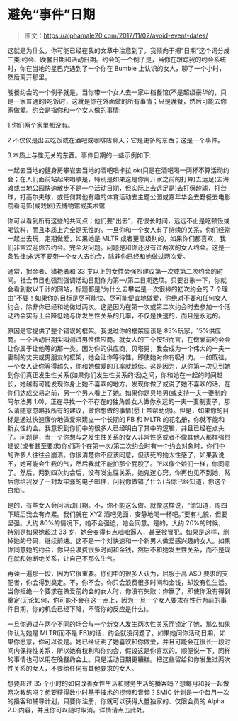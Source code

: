 # 避免“事件”日期

> 原文：<https://alphamale20.com/2017/11/02/avoid-event-dates/>

这就是为什么，你可能已经在我的文章中注意到了，我倾向于把“日期”这个词分成三类:约会、晚餐日期和活动日期。约会的一个例子是，当你在跟踪我的约会系统时，你在当地的星巴克遇到了一个你在 Bumble 上认识的女人，聊了一个小时，然后离开那里。

晚餐约会的一个例子就是，当你带一个女人去一家中档餐馆(不是超级豪华的，只是一家普通的)吃饭时，这就是你在外面做的所有事情；只是晚餐，然后可能去你家做爱。约会是指你和一个女人做的事情:

1.你们两个家里都没有。

2.不仅仅是出去吃饭或在酒吧或咖啡店聊天；它是更多的东西；这是一个事件。

3.本质上与性无关的东西。事件日期的一些示例如下:

一起去当地的健身房攀岩去当地的酒吧唱卡拉 ok(只是在酒吧喝一两杯不算活动约会；在人们面前站起来唱歌是，特别是如果这是你离开家之前的打算)去远足(去海滩或当地公园快速散步不是一个活动日期，但实际上去远足是)去打保龄球，打台球，打高尔夫球，或任何其他有趣的体育活动去主题公园或嘉年华会去野餐去电影院看电影(或戏剧)去博物馆或美术馆

你可以看到所有这些的共同点；他们要“出去”，花很长时间，远远不止是吃顿饭或喝饮料，而且本质上完全是无性的。一旦你和一个女人有了持续的关系，你们经常一起出去玩，定期做爱，如果她是 MLTR 或者更高级别的，如果你们都喜欢，我们非常欢迎你去约会。完全没问题。问题是和你还没有过两次的女人约会。这是一条铁律:永远不要带一个女人去约会，除非你已经和她做过两次爱。

通常，掘金者、猎艳者和 33 岁以上的女性会强烈建议第一次或第二次约会的时间。社会节目也强烈强调活动日期作为第一/第二日期选项。只要谷歌一下，你就会看到数以千计的网站，标题都是“为什么去攀岩是一次很棒的初次约会的 7 个理由”不要！如果你的目标是尽可能快、尽可能便宜地做爱，你绝对不要和任何女人约会，除非你已经和她做过两次。这是因为在第一次或第二次约会时去参加一个活动约会实际上会降低她与你发生性关系的几率，不仅是快速的，而且是永远的。

原因是它提供了整个错误的框架。我说过你的框架应该是 85%玩家，15%供应商。一个活动日期尖叫测试男性供应商。就女人的三个按钮而言，在做爱前约会会让你属于让他等的那一类。因为你的供应商，贝塔男，我会成为一个伟大的一夫一妻制的丈夫或男朋友的框架，她会让你等待性，即使她对你有吸引力。一如既往，一个女人让你等得越久，你和她做爱的几率就越低。这是因为，从你第一次见到她到你们真正发生性关系(如果你们发生性关系的话)之间，你和她在一起的时间越长，她越有可能发现你身上她不喜欢的地方，发现你做了或说了她不喜欢的话，在你们达成交易之前，另一个男人看上了她。如果你是贝塔男(或支持一夫一妻制的阿尔法男 1.0)，正在寻找一个不存在的独角兽女人做你永远的一夫一妻制妻子，那么请随意忽略我所有的建议，做你想做的事情(愿上帝帮助你)。但是，如果你的目标是通过快速廉价地做爱来建立一个长期的 FB 和 MLTR 的花名册，你就不能和新女性约会。我意识到你们中的很多人已经明白了其中的逻辑，并且已经在点头了。问题是，当一个你想与之发生性关系的女人非常性感或者不像其他人那样强烈建议(或者甚至要求)你们两个在第一次/第二次约会时有一个约会对象时，你们中的许多人往往会崩溃。你很清楚你不应该同意，但该死的她太性感了，如果我说不，她可能会生我的气，然后我就不能拍那个屁股了。所以像个娘们一样，你同意了。然后，两到四次约会后，没有发生性关系，她鬼迷心窍，你再也见不到她，然后你给我发了一封发牢骚的电子邮件，问我你做错了什么(当你已经知道，你这个白痴)。

是的，有些女人会问活动日期。不，你不能这么做。就像这样说，“你知道，周四下班后我会有点累。我们就在 XYZ 酒吧见面，安静地喝一杯吧。”要有礼貌，但要坚强。大约 80%的情况下，她不会强迫，她会同意。是的，大约 20%的时候，特别是如果她超过 33 岁，她会变得有点咄咄逼人，甚至被冒犯。如果是这样，删掉她的号码，继续前进。这不是一个对快速和一个新男人做爱感兴趣的女人。如果你同意她的约会，你只会浪费很多时间和金钱，然后不和她发生性关系，而不是现在就和她断绝关系，让自己不那么生气。

再读一遍那一段，因为它很重要。你们中的很多人认为，屈服于高 ASD 要求的支配者，你会得到奠定。不，你不会。你只会浪费很多时间和金钱，却没有性生活。当你拒绝一个要求在做爱前约会的女人时，你没有失败；你赢了，即使你没有得到奠定(无论如何，你可能不会在这一点上，因为一旦一个女人要求在性行为前的事件日期，你的机会已经下降，不管你的反应是什么)。

一旦你通过在两个不同的场合与一个新女人发生两次性关系而锁定了她，那么如果你认为她是 MLTR(而不是 FB)的话，约会就没问题了。如果她问你活动日期，如果你愿意，你可以说是。她已经证明了她喜欢和你做爱，并且可能会在很长一段时间内保持性关系，所以她有权利和你约会，假设这是你喜欢的。顺便说一下，同样的事情也可以用在晚餐约会上。只是活动日期更糟糕。把这些留给和你发生过两次性关系的女人，不要给任何有其他要求的女人。

想要超过 35 个小时的如何改善女性生活和财务生活的播客吗？想每月和我一起做两次教练吗？想要获得数小时基于技术的视频和音频？SMIC 计划是一个每月一次的播客和辅导计划，只要你注册，你就可以获得大量独家的、仅限会员的 Alpha 2.0 内容，并且你可以随时取消。详情请点击此处。